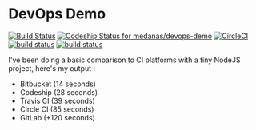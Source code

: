 # DevOps Demo

[![Build Status](https://travis-ci.org/mabotn/devops-demo.svg?branch=master)](https://travis-ci.org/mabotn/devops-demo)
[ ![Codeship Status for medanas/devops-demo](https://app.codeship.com/projects/1ef81350-1077-0135-ac14-220fc925bc13/status?branch=master)](https://app.codeship.com/projects/216292)
[![CircleCI](https://circleci.com/gh/mabotn/devops-demo.svg?style=svg)](https://circleci.com/gh/mabotn/devops-demo)
[![build status](https://gitlab.com/meshinum/devops-demo/badges/master/build.svg)](https://gitlab.com/meshinum/devops-demo/commits/master)
[![build status](https://gitlab.com/meshinum/devops-demo/badges/master/build.svg)](https://gitlab.com/meshinum/devops-demo/commits/master)

I've been doing a basic comparison to CI platforms with a tiny NodeJS project, here's my output : 

- Bitbucket (14 seconds)
- Codeship (28 seconds)
- Travis CI (39 seconds)
- Circle CI (85 seconds)
- GitLab (+120 seconds)